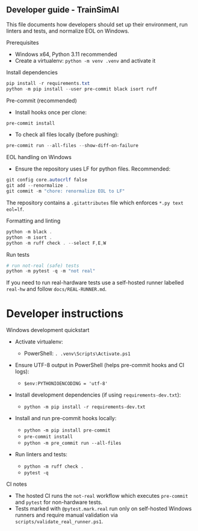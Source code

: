 ## Developer guide - TrainSimAI

This file documents how developers should set up their environment, run linters and tests, and normalize EOL on Windows.

Prerequisites
- Windows x64, Python 3.11 recommended
- Create a virtualenv: `python -m venv .venv` and activate it

Install dependencies
```powershell
pip install -r requirements.txt
python -m pip install --user pre-commit black isort ruff
```

Pre-commit (recommended)
- Install hooks once per clone:
```powershell
pre-commit install
```
- To check all files locally (before pushing):
```powershell
pre-commit run --all-files --show-diff-on-failure
```

EOL handling on Windows
- Ensure the repository uses LF for python files. Recommended:
```powershell
git config core.autocrlf false
git add --renormalize .
git commit -m "chore: renormalize EOL to LF"
```
The repository contains a `.gitattributes` file which enforces `*.py text eol=lf`.

Formatting and linting
```powershell
python -m black .
python -m isort .
python -m ruff check . --select F,E,W
```

Run tests
```powershell
# run not-real (safe) tests
python -m pytest -q -m "not real"
```

If you need to run real-hardware tests use a self-hosted runner labelled `real-hw` and follow `docs/REAL-RUNNER.md`.

# Developer instructions

Windows development quickstart

- Activate virtualenv:
  - PowerShell: `. .venv\Scripts\Activate.ps1`

- Ensure UTF-8 output in PowerShell (helps pre-commit hooks and CI logs):
  - `$env:PYTHONIOENCODING = 'utf-8'`

- Install development dependencies (if using `requirements-dev.txt`):
  - `python -m pip install -r requirements-dev.txt`

- Install and run pre-commit hooks locally:
  - `python -m pip install pre-commit`
  - `pre-commit install`
  - `python -m pre_commit run --all-files`

- Run linters and tests:
  - `python -m ruff check .`
  - `pytest -q`

CI notes

- The hosted CI runs the `not-real` workflow which executes `pre-commit` and `pytest` for non-hardware tests.
- Tests marked with `@pytest.mark.real` run only on self-hosted Windows runners and require manual validation via `scripts/validate_real_runner.ps1`.
